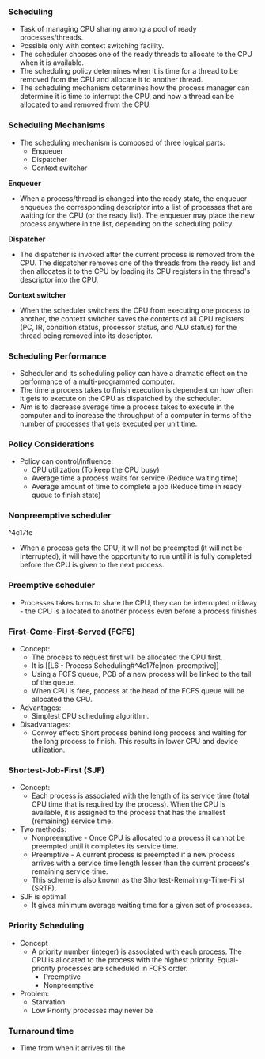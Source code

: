 ### Scheduling
- Task of managing CPU sharing among a pool of ready processes/threads.
- Possible only with context switching facility.
- The scheduler chooses one of the ready threads to allocate to the CPU when it is available.
- The scheduling policy determines when it is time for a thread to be removed from the CPU and allocate it to another thread.
- The scheduling mechanism determines how the process manager can determine it is time to interrupt the CPU, and how a thread can be allocated to and removed from the CPU.

### Scheduling Mechanisms
- The scheduling mechanism is composed of three logical parts:
	- Enqueuer
	- Dispatcher
	- Context switcher

**Enqueuer**
- When a process/thread is changed into the ready state, the enqueuer enqueues the corresponding descriptor into a list of processes that are waiting for the CPU (or the ready list). The enqueuer may place the new process anywhere in the list, depending on the scheduling policy.

**Dispatcher**
- The dispatcher is invoked after the current process is removed from the CPU. The dispatcher removes one of the threads from the ready list and then allocates it to the CPU by loading its CPU registers in the thread's descriptor into the CPU.

**Context switcher**
- When the scheduler switchers the CPU from executing one process to another, the context switcher saves the contents of all CPU registers (PC, IR, condition status, processor status, and ALU status) for the thread being removed into its descriptor.

### Scheduling Performance
- Scheduler and its scheduling policy can have a dramatic effect on the performance of a multi-programmed computer.
- The time a process takes to finish execution is dependent on how often it gets to execute on the CPU as dispatched by the scheduler.
- Aim is to decrease average time a process takes to execute in the computer and to increase the throughput of a computer in terms of the number of processes that gets executed per unit time.

### Policy Considerations
- Policy can control/influence:
	- CPU utilization (To keep the CPU busy)
	- Average time a process waits for service (Reduce waiting time)
	- Average amount of time to complete a job (Reduce time in ready queue to finish state)

### Nonpreemptive scheduler
^4c17fe
- When a process gets the CPU, it will not be preempted (it will not be interrupted), it will have the opportunity to run until it is fully completed before the CPU is given to the next process.

### Preemptive scheduler
- Processes takes turns to share the CPU, they can be interrupted midway - the CPU is allocated to another process even before a process finishes


### First-Come-First-Served (FCFS)
- Concept:
	- The process to request first will be allocated the CPU first.
	- It is [[L6 - Process Scheduling#^4c17fe|non-preemptive]]
	- Using a FCFS queue, PCB of a new process will be linked to the tail of the queue.
	- When CPU is free, process at the head of the FCFS queue will be allocated the CPU.
- Advantages:
	- Simplest CPU scheduling algorithm.
- Disadvantages:
	- Convoy effect: Short process behind long process and waiting for the long process to finish. This results in lower CPU and device utilization.

### Shortest-Job-First (SJF)
- Concept:
	- Each process is associated with the length of its service time (total CPU time that is required by the process). When the CPU is available, it is assigned to the process that has the smallest (remaining) service time.
- Two methods:
	- Nonpreemptive - Once CPU is allocated to a process it cannot be preempted until it completes its service time.
	- Preemptive - A current process is preempted if a new process arrives with a service time length lesser than the current process's remaining service time.
	- This scheme is also known as the Shortest-Remaining-Time-First (SRTF).
- SJF is optimal 
	- It gives minimum average waiting time for a given set of processes.

### Priority Scheduling
- Concept
	- A priority number (integer) is associated with each process. The CPU is allocated to the process with the highest priority. Equal-priority processes are scheduled in FCFS order.
		- Preemptive
		- Nonpreemptive
- Problem:
	- Starvation
	- Low Priority processes may never be 

### Turnaround time
- Time from when it arrives till the 